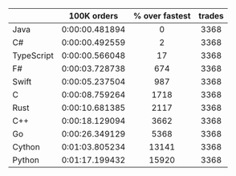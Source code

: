 ||100K orders|% over fastest|trades|
-|:-:|:-:|:-:|
|Java|0:00:00.481894|0|3368|
|C#|0:00:00.492559|2|3368|
|TypeScript|0:00:00.566048|17|3368|
|F#|0:00:03.728738|674|3368|
|Swift|0:00:05.237504|987|3368|
|C|0:00:08.759264|1718|3368|
|Rust|0:00:10.681385|2117|3368|
|C++|0:00:18.129094|3662|3368|
|Go|0:00:26.349129|5368|3368|
|Cython|0:01:03.805234|13141|3368|
|Python|0:01:17.199432|15920|3368|


